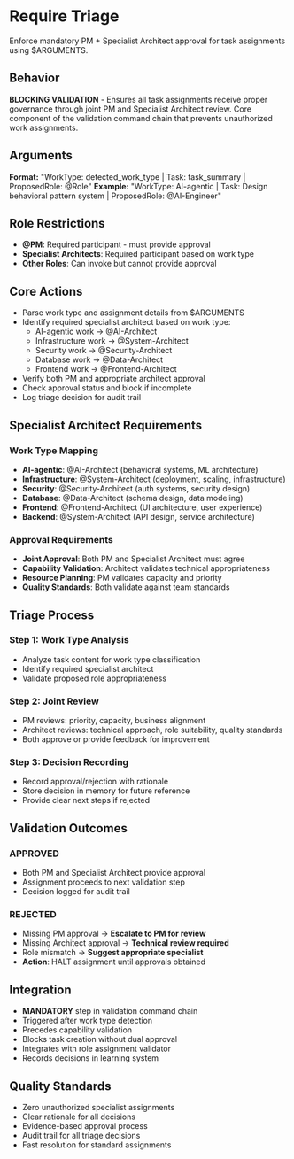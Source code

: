 # Require Triage

Enforce mandatory PM + Specialist Architect approval for task assignments using $ARGUMENTS.

## Behavior
**BLOCKING VALIDATION** - Ensures all task assignments receive proper
governance through joint PM and Specialist Architect review. Core component
of the validation command chain that prevents unauthorized work assignments.

## Arguments
**Format:** "WorkType: detected_work_type | Task: task_summary | ProposedRole: @Role"
**Example:** "WorkType: AI-agentic | Task: Design behavioral pattern system | ProposedRole: @AI-Engineer"

## Role Restrictions
- **@PM**: Required participant - must provide approval
- **Specialist Architects**: Required participant based on work type
- **Other Roles**: Can invoke but cannot provide approval

## Core Actions
- Parse work type and assignment details from $ARGUMENTS
- Identify required specialist architect based on work type:
  - AI-agentic work → @AI-Architect
  - Infrastructure work → @System-Architect
  - Security work → @Security-Architect
  - Database work → @Data-Architect
  - Frontend work → @Frontend-Architect
- Verify both PM and appropriate architect approval
- Check approval status and block if incomplete
- Log triage decision for audit trail

## Specialist Architect Requirements

### Work Type Mapping
- **AI-agentic**: @AI-Architect (behavioral systems, ML architecture)
- **Infrastructure**: @System-Architect (deployment, scaling, infrastructure)
- **Security**: @Security-Architect (auth systems, security design)
- **Database**: @Data-Architect (schema design, data modeling)
- **Frontend**: @Frontend-Architect (UI architecture, user experience)
- **Backend**: @System-Architect (API design, service architecture)

### Approval Requirements
- **Joint Approval**: Both PM and Specialist Architect must agree
- **Capability Validation**: Architect validates technical appropriateness
- **Resource Planning**: PM validates capacity and priority
- **Quality Standards**: Both validate against team standards

## Triage Process

### Step 1: Work Type Analysis
- Analyze task content for work type classification
- Identify required specialist architect
- Validate proposed role appropriateness

### Step 2: Joint Review
- PM reviews: priority, capacity, business alignment
- Architect reviews: technical approach, role suitability, quality standards
- Both approve or provide feedback for improvement

### Step 3: Decision Recording
- Record approval/rejection with rationale
- Store decision in memory for future reference
- Provide clear next steps if rejected

## Validation Outcomes

### APPROVED
- Both PM and Specialist Architect provide approval
- Assignment proceeds to next validation step
- Decision logged for audit trail

### REJECTED
- Missing PM approval → **Escalate to PM for review**
- Missing Architect approval → **Technical review required**
- Role mismatch → **Suggest appropriate specialist**
- **Action**: HALT assignment until approvals obtained

## Integration
- **MANDATORY** step in validation command chain
- Triggered after work type detection
- Precedes capability validation
- Blocks task creation without dual approval
- Integrates with role assignment validator
- Records decisions in learning system

## Quality Standards
- Zero unauthorized specialist assignments
- Clear rationale for all decisions
- Evidence-based approval process
- Audit trail for all triage decisions
- Fast resolution for standard assignments